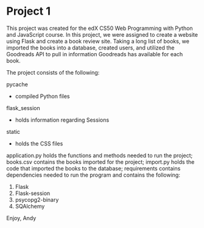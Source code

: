 # Project 1

This project was created for the edX CS50 Web Programming with Python and JavaScript course. In this project, we were assigned to create a website using Flask and create a book review site. Taking a long list of books, we imported the books into a database, created users, and utilized the Goodreads API to pull in information Goodreads has available for each book.

The project consists of the following:

pycache
  - compiled Python files

flask_session 
  - holds information regarding Sessions

static
  - holds the CSS files

application.py holds the functions and methods needed to run the project;
books.csv contains the books imported for the project;
import.py holds the code that imported the books to the database;
requirements contains dependencies needed to run the program and contains the following: 
  1. Flask
  2. Flask-session
  3. psycopg2-binary
  4. SQAlchemy


Enjoy,
Andy